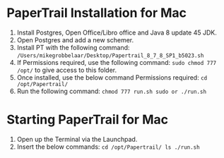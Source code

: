 # PaperTrail Installation for Mac

1) Install Postgres, Open Office/Libro office and Java 8 update 45 JDK.  
2) Open Postgres and add a new schemer.  
3) Install PT with the following command:
`/Users/mikegrobbelaar/Desktop/Papertrail_8_7_8_SP1_b5023.sh`  
4) If Permissions required, use the following command:
`sudo chmod 777 /opt/` to give access to this folder.  
5) Once installed, use the below command Permissions required:
`cd /opt/Papertrail/`  
6) Run the following command:
`chmod 777 run.sh sudo or ./run.sh`  


# Starting PaperTrail for Mac

1)  Open up the Terminal via the Launchpad.  
2)  Insert the below commands:
`cd /opt/Papertrail/ ls ./run.sh`